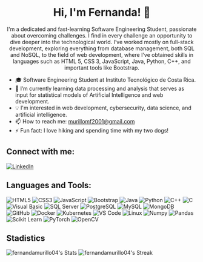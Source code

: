 <h1 align="center">
   Hi, I'm Fernanda! 👋
</h1>

<p align="center">
I'm a dedicated and fast-learning Software Engineering Student, passionate about overcoming challenges. I find in every challenge an opportunity to dive deeper into the technological world. I’ve worked mostly on full-stack development, exploring everything from database management, both SQL and NoSQL, to the field of web development, where I’ve obtained skills in languages such as HTML 5, CSS 3, JavaScript, Java, Python, C++, and important tools like Bootstrap.
</p>

- 🎓 Software Engineering Student at Instituto Tecnológico de Costa Rica.
- 🌱 I’m currently learning data processing and analysis that serves as input for statistical models of Artificial Intelligence and web development.
- 💡 I'm interested in web development, cybersecurity, data science, and artificial intelligence.
- 📫 How to reach me: murillomf2001@gmail.com
- ⚡ Fun fact: I love hiking and spending time with my two dogs!


## Connect with me:
[![LinkedIn][linkedin-shield]](https://www.linkedin.com/in/maria-fernanda-murillo-mena)

## Languages and Tools:
![HTML5](https://img.shields.io/badge/-HTML5-E34F26?style=flat-square&logo=html5&logoColor=white)
![CSS3](https://img.shields.io/badge/-CSS3-1572B6?style=flat-square&logo=css3)
![JavaScript](https://img.shields.io/badge/-JavaScript-F7DF1E?style=flat-square&logo=javascript&logoColor=black)
![Bootstrap](https://img.shields.io/badge/-Bootstrap-563D7C?style=flat-square&logo=bootstrap&logoColor=white)
![Java](https://img.shields.io/badge/-Java-007396?style=flat-square&logo=java&logoColor=white)
![Python](https://img.shields.io/badge/-Python-3776AB?style=flat-square&logo=python&logoColor=white)
![C++](https://img.shields.io/badge/-C++-00599C?style=flat-square&logo=cplusplus&logoColor=white)
![C](https://img.shields.io/badge/-C-A8B9CC?style=flat-square&logo=c&logoColor=black)
![Visual Basic](https://img.shields.io/badge/-VisualBasic-512BD4?style=flat-square&logo=visual-studio&logoColor=white)
![SQL Server](https://img.shields.io/badge/-SQL%20Server-CC2927?style=flat-square&logo=microsoftsqlserver&logoColor=white)
![PostgreSQL](https://img.shields.io/badge/-PostgreSQL-336791?style=flat-square&logo=postgresql&logoColor=white)
![MySQL](https://img.shields.io/badge/-MySQL-4479A1?style=flat-square&logo=mysql&logoColor=white)
![MongoDB](https://img.shields.io/badge/-MongoDB-47A248?style=flat-square&logo=mongodb&logoColor=white)
![GitHub](https://img.shields.io/badge/-GitHub-181717?style=flat-square&logo=github&logoColor=white)
![Docker](https://img.shields.io/badge/-Docker-2496ED?style=flat-square&logo=docker&logoColor=white)
![Kubernetes](https://img.shields.io/badge/-Kubernetes-326CE5?style=flat-square&logo=kubernetes&logoColor=white)
![VS Code](https://img.shields.io/badge/-VS%20Code-007ACC?style=flat-square&logo=visual-studio-code&logoColor=white)
![Linux](https://img.shields.io/badge/-Linux-FCC624?style=flat-square&logo=linux&logoColor=black)
![Numpy](https://img.shields.io/badge/-Numpy-013243?style=flat-square&logo=numpy&logoColor=white)
![Pandas](https://img.shields.io/badge/-Pandas-150458?style=flat-square&logo=pandas&logoColor=white)
![Scikit Learn](https://img.shields.io/badge/-Scikit%20Learn-F7931E?style=flat-square&logo=scikit-learn&logoColor=white)
![PyTorch](https://img.shields.io/badge/-PyTorch-EE4C2C?style=flat-square&logo=pytorch&logoColor=white)
![OpenCV](https://img.shields.io/badge/-OpenCV-5C3EE8?style=flat-square&logo=opencv&logoColor=white)


## Stadistics
![fernandamurillo04's Stats](https://github-readme-stats.vercel.app/api?username=fernandamurillo04&theme=tokyonight&show_icons=true&hide_border=true&count_private=true)
![fernandamurillo04's Streak](https://github-readme-streak-stats.herokuapp.com/?user=fernandamurillo04&theme=tokyonight&hide_border=true)


<!-- Enlaces a tus perfiles sociales -->
[linkedin-shield]: https://img.shields.io/badge/-LinkedIn-blue.svg?style=flat-square&logo=Linkedin&logoColor=white

